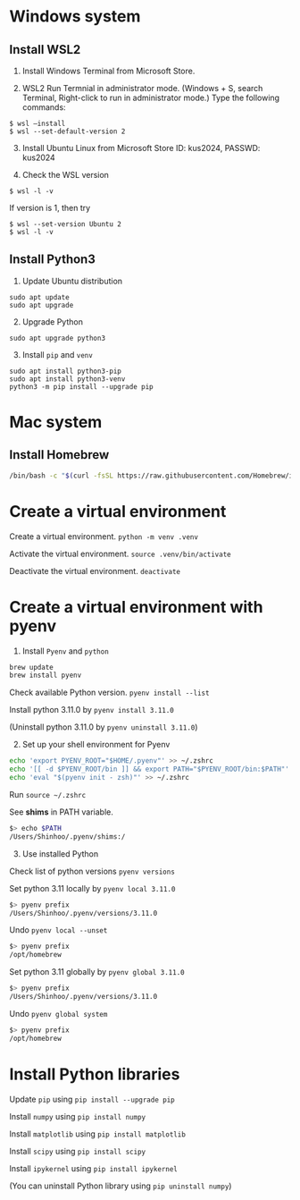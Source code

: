 # Windows system 

## Install WSL2 

1. Install Windows Terminal from Microsoft Store.

2. WSL2 
Run Termnial in administrator mode.
(Windows + S, search Terminal, Right-click to run in administrator mode.)
Type the following commands:
```
$ wsl —install 
$ wsl --set-default-version 2
```

3. Install Ubuntu Linux from Microsoft Store
ID: kus2024, PASSWD: kus2024

4. Check the WSL version 
```
$ wsl -l -v 
```
If version is 1, then try 
```
$ wsl --set-version Ubuntu 2
$ wsl -l -v 
```

## Install Python3

1. Update Ubuntu distribution
```
sudo apt update
sudo apt upgrade
```

2. Upgrade Python
```
sudo apt upgrade python3
```

3. Install `pip` and `venv`
```
sudo apt install python3-pip
sudo apt install python3-venv
python3 -m pip install --upgrade pip
```


# Mac system

## Install Homebrew 
```bash 
/bin/bash -c "$(curl -fsSL https://raw.githubusercontent.com/Homebrew/install/HEAD/install.sh)"
```
 
# Create a virtual environment
Create a virtual environment. `python -m venv .venv`

Activate the virtual environment. `source .venv/bin/activate`

Deactivate the virtual environment. `deactivate`


# Create a virtual environment with pyenv

1. Install `Pyenv` and `python`
```bash
brew update
brew install pyenv
```

Check available Python version. `pyenv install --list`

Install python 3.11.0 by `pyenv install 3.11.0`

(Uninstall python 3.11.0 by `pyenv uninstall 3.11.0`)

2. Set up your shell environment for Pyenv
```bash
echo 'export PYENV_ROOT="$HOME/.pyenv"' >> ~/.zshrc
echo '[[ -d $PYENV_ROOT/bin ]] && export PATH="$PYENV_ROOT/bin:$PATH"' >> ~/.zshrc
echo 'eval "$(pyenv init - zsh)"' >> ~/.zshrc
```

Run `source ~/.zshrc`

See **shims** in PATH variable.
```bash
$> echo $PATH
/Users/Shinhoo/.pyenv/shims:/
```

3. Use installed Python

Check list of python versions `pyenv versions`

Set python 3.11 locally by `pyenv local 3.11.0`
```bash
$> pyenv prefix
/Users/Shinhoo/.pyenv/versions/3.11.0
```

Undo `pyenv local --unset`
```bash
$> pyenv prefix
/opt/homebrew
```

Set python 3.11 globally by `pyenv global 3.11.0`
```bash
$> pyenv prefix
/Users/Shinhoo/.pyenv/versions/3.11.0
```

Undo `pyenv global system`
```bash
$> pyenv prefix
/opt/homebrew
```

# Install Python libraries

Update `pip` using `pip install --upgrade pip`

Install `numpy` using `pip install numpy`

Install `matplotlib` using `pip install matplotlib`

Install `scipy` using `pip install scipy`

Install `ipykernel` using `pip install ipykernel`

(You can uninstall Python library using `pip uninstall numpy`)


<!-- ## Reference [PyEnv](https://github.com/pyenv/pyenv) -->
